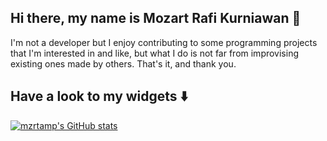 ## Hi there, my name is Mozart Rafi Kurniawan 👋

I'm not a developer but I enjoy contributing to some programming projects that I'm interested in and like, but what I do is not far from improvising existing ones made by others. That's it, and thank you.

## Have a look to my widgets ⬇️

[![mzrtamp's GitHub stats](https://github-readme-stats.vercel.app/api?username=mzrtamp&show_icons=true&count_private=true&include_all_commits=true&custom_title=mzrtamp+GitHub+Stats&theme=tokyonight)](https://github.com/anuraghazra/github-readme-stats)
